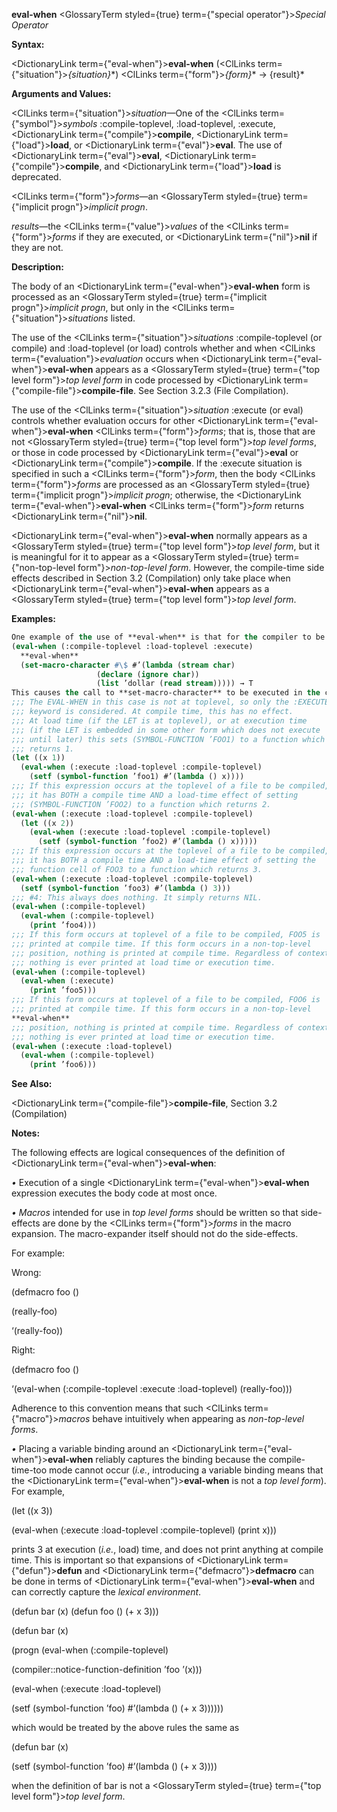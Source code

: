 **eval-when** <GlossaryTerm styled={true} term={"special operator"}><i>Special Operator</i></GlossaryTerm> 



**Syntax:** 



<DictionaryLink  term={"eval-when"}><b>eval-when</b></DictionaryLink> (<ClLinks  term={"situation"}><i>\{situation\}</i></ClLinks>\*) <ClLinks  term={"form"}><i>\{form\}</i></ClLinks>\* → \{result\}\* 



**Arguments and Values:** 



<ClLinks  term={"situation"}><i>situation</i></ClLinks>—One of the <ClLinks  term={"symbol"}><i>symbols</i></ClLinks> :compile-toplevel, :load-toplevel, :execute, <DictionaryLink  term={"compile"}><b>compile</b></DictionaryLink>, <DictionaryLink  term={"load"}><b>load</b></DictionaryLink>, or <DictionaryLink  term={"eval"}><b>eval</b></DictionaryLink>. The use of <DictionaryLink  term={"eval"}><b>eval</b></DictionaryLink>, <DictionaryLink  term={"compile"}><b>compile</b></DictionaryLink>, and <DictionaryLink  term={"load"}><b>load</b></DictionaryLink> is deprecated. 



<ClLinks  term={"form"}><i>forms</i></ClLinks>—an <GlossaryTerm styled={true} term={"implicit progn"}><i>implicit progn</i></GlossaryTerm>. 



*results*—the <ClLinks  term={"value"}><i>values</i></ClLinks> of the <ClLinks  term={"form"}><i>forms</i></ClLinks> if they are executed, or <DictionaryLink  term={"nil"}><b>nil</b></DictionaryLink> if they are not. 



**Description:** 



The body of an <DictionaryLink  term={"eval-when"}><b>eval-when</b></DictionaryLink> form is processed as an <GlossaryTerm styled={true} term={"implicit progn"}><i>implicit progn</i></GlossaryTerm>, but only in the <ClLinks  term={"situation"}><i>situations</i></ClLinks> listed. 



The use of the <ClLinks  term={"situation"}><i>situations</i></ClLinks> :compile-toplevel (or compile) and :load-toplevel (or load) controls whether and when <ClLinks  term={"evaluation"}><i>evaluation</i></ClLinks> occurs when <DictionaryLink  term={"eval-when"}><b>eval-when</b></DictionaryLink> appears as a <GlossaryTerm styled={true} term={"top level form"}><i>top level form</i></GlossaryTerm> in code processed by <DictionaryLink  term={"compile-file"}><b>compile-file</b></DictionaryLink>. See Section 3.2.3 (File Compilation). 



The use of the <ClLinks  term={"situation"}><i>situation</i></ClLinks> :execute (or eval) controls whether evaluation occurs for other <DictionaryLink  term={"eval-when"}><b>eval-when</b></DictionaryLink> <ClLinks  term={"form"}><i>forms</i></ClLinks>; that is, those that are not <GlossaryTerm styled={true} term={"top level form"}><i>top level forms</i></GlossaryTerm>, or those in code processed by <DictionaryLink  term={"eval"}><b>eval</b></DictionaryLink> or <DictionaryLink  term={"compile"}><b>compile</b></DictionaryLink>. If the :execute situation is specified in such a <ClLinks  term={"form"}><i>form</i></ClLinks>, then the body <ClLinks  term={"form"}><i>forms</i></ClLinks> are processed as an <GlossaryTerm styled={true} term={"implicit progn"}><i>implicit progn</i></GlossaryTerm>; otherwise, the <DictionaryLink  term={"eval-when"}><b>eval-when</b></DictionaryLink> <ClLinks  term={"form"}><i>form</i></ClLinks> returns <DictionaryLink  term={"nil"}><b>nil</b></DictionaryLink>. 



<DictionaryLink  term={"eval-when"}><b>eval-when</b></DictionaryLink> normally appears as a <GlossaryTerm styled={true} term={"top level form"}><i>top level form</i></GlossaryTerm>, but it is meaningful for it to appear as a <GlossaryTerm styled={true} term={"non-top-level form"}><i>non-top-level form</i></GlossaryTerm>. However, the compile-time side effects described in Section 3.2 (Compilation) only take place when <DictionaryLink  term={"eval-when"}><b>eval-when</b></DictionaryLink> appears as a <GlossaryTerm styled={true} term={"top level form"}><i>top level form</i></GlossaryTerm>. 



**Examples:**
```lisp
One example of the use of **eval-when** is that for the compiler to be able to read a file properly when it uses user-defined *reader macros*, it is necessary to write 
(eval-when (:compile-toplevel :load-toplevel :execute)  
  **eval-when** 
  (set-macro-character #\$ #’(lambda (stream char) 
			       (declare (ignore char)) 
			       (list ’dollar (read stream))))) → T 
This causes the call to **set-macro-character** to be executed in the compiler’s execution environment, thereby modifying its reader syntax table. 
;;; The EVAL-WHEN in this case is not at toplevel, so only the :EXECUTE 
;;; keyword is considered. At compile time, this has no effect. 
;;; At load time (if the LET is at toplevel), or at execution time 
;;; (if the LET is embedded in some other form which does not execute 
;;; until later) this sets (SYMBOL-FUNCTION ’FOO1) to a function which 
;;; returns 1. 
(let ((x 1)) 
  (eval-when (:execute :load-toplevel :compile-toplevel) 
    (setf (symbol-function ’foo1) #’(lambda () x)))) 
;;; If this expression occurs at the toplevel of a file to be compiled, 
;;; it has BOTH a compile time AND a load-time effect of setting 
;;; (SYMBOL-FUNCTION ’FOO2) to a function which returns 2. 
(eval-when (:execute :load-toplevel :compile-toplevel) 
  (let ((x 2)) 
    (eval-when (:execute :load-toplevel :compile-toplevel) 
      (setf (symbol-function ’foo2) #’(lambda () x))))) 
;;; If this expression occurs at the toplevel of a file to be compiled, 
;;; it has BOTH a compile time AND a load-time effect of setting the 
;;; function cell of FOO3 to a function which returns 3. 
(eval-when (:execute :load-toplevel :compile-toplevel) 
  (setf (symbol-function ’foo3) #’(lambda () 3))) 
;;; #4: This always does nothing. It simply returns NIL. 
(eval-when (:compile-toplevel) 
  (eval-when (:compile-toplevel) 
    (print ’foo4))) 
;;; If this form occurs at toplevel of a file to be compiled, FOO5 is 
;;; printed at compile time. If this form occurs in a non-top-level 
;;; position, nothing is printed at compile time. Regardless of context, 
;;; nothing is ever printed at load time or execution time. 
(eval-when (:compile-toplevel) 
  (eval-when (:execute) 
    (print ’foo5))) 
;;; If this form occurs at toplevel of a file to be compiled, FOO6 is 
;;; printed at compile time. If this form occurs in a non-top-level  
**eval-when** 
;;; position, nothing is printed at compile time. Regardless of context, 
;;; nothing is ever printed at load time or execution time. 
(eval-when (:execute :load-toplevel) 
  (eval-when (:compile-toplevel) 
    (print ’foo6))) 
```
**See Also:** 



<DictionaryLink  term={"compile-file"}><b>compile-file</b></DictionaryLink>, Section 3.2 (Compilation) 



**Notes:** 



The following effects are logical consequences of the definition of <DictionaryLink  term={"eval-when"}><b>eval-when</b></DictionaryLink>: 



*•* Execution of a single <DictionaryLink  term={"eval-when"}><b>eval-when</b></DictionaryLink> expression executes the body code at most once. 



*• Macros* intended for use in *top level forms* should be written so that side-effects are done by the <ClLinks  term={"form"}><i>forms</i></ClLinks> in the macro expansion. The macro-expander itself should not do the side-effects. 



For example: 



Wrong: 



(defmacro foo () 



(really-foo) 



‘(really-foo)) 



Right: 



(defmacro foo () 



‘(eval-when (:compile-toplevel :execute :load-toplevel) (really-foo))) 



Adherence to this convention means that such <ClLinks  term={"macro"}><i>macros</i></ClLinks> behave intuitively when appearing as *non-top-level forms*. 



*•* Placing a variable binding around an <DictionaryLink  term={"eval-when"}><b>eval-when</b></DictionaryLink> reliably captures the binding because the compile-time-too mode cannot occur (*i.e.*, introducing a variable binding means that the <DictionaryLink  term={"eval-when"}><b>eval-when</b></DictionaryLink> is not a *top level form*). For example, 



(let ((x 3)) 



(eval-when (:execute :load-toplevel :compile-toplevel) (print x))) 



prints 3 at execution (*i.e.*, load) time, and does not print anything at compile time. This is important so that expansions of <DictionaryLink  term={"defun"}><b>defun</b></DictionaryLink> and <DictionaryLink  term={"defmacro"}><b>defmacro</b></DictionaryLink> can be done in terms of <DictionaryLink  term={"eval-when"}><b>eval-when</b></DictionaryLink> and can correctly capture the *lexical environment*. 



(defun bar (x) (defun foo () (+ x 3)))  







(defun bar (x) 



(progn (eval-when (:compile-toplevel) 



(compiler::notice-function-definition ’foo ’(x))) 



(eval-when (:execute :load-toplevel) 



(setf (symbol-function ’foo) #’(lambda () (+ x 3)))))) 



which would be treated by the above rules the same as 



(defun bar (x) 



(setf (symbol-function ’foo) #’(lambda () (+ x 3)))) 



when the definition of bar is not a <GlossaryTerm styled={true} term={"top level form"}><i>top level form</i></GlossaryTerm>. 



